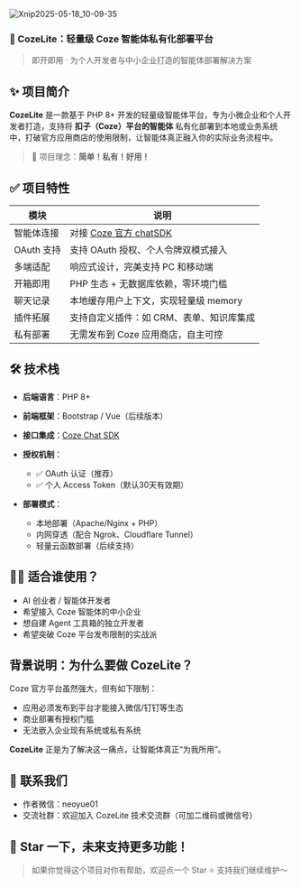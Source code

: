 
![Xnip2025-05-18_10-09-35](https://github.com/user-attachments/assets/cb84aae3-8570-46ab-9ad1-5a48702db4cd)


### 🌟 CozeLite：轻量级 Coze 智能体私有化部署平台

> 即开即用 · 为个人开发者与中小企业打造的智能体部署解决方案


## ✨ 项目简介

**CozeLite** 是一款基于 PHP 8+ 开发的轻量级智能体平台，专为小微企业和个人开发者打造，支持将 **扣子（Coze）平台的智能体** 私有化部署到本地或业务系统中，打破官方应用商店的使用限制，让智能体真正融入你的实际业务流程中。

> 🚀 项目理念：**简单！私有！好用！**


## ✅ 项目特性

| 模块          | 说明                                         |
| ----------- | ------------------------------------------ |
| 智能体连接    | 对接 [Coze 官方 chatSDK](https://www.coze.cn/) |
| OAuth 支持 | 支持 OAuth 授权、个人令牌双模式接入                      |
| 多端适配     | 响应式设计，完美支持 PC 和移动端                         |
| 开箱即用     | PHP 生态 + 无数据库依赖，零环境门槛                      |
| 聊天记录     | 本地缓存用户上下文，实现轻量级 memory                     |
| 插件拓展     | 支持自定义插件：如 CRM、表单、知识库集成                     |
| 私有部署     | 无需发布到 Coze 应用商店，自主可控                       |


## 🛠 技术栈

* **后端语言**：PHP 8+
* **前端框架**：Bootstrap / Vue（后续版本）
* **接口集成**：[Coze Chat SDK](https://www.coze.cn/)
* **授权机制**：

  * ✅ OAuth 认证（推荐）
  * ✅ 个人 Access Token（默认30天有效期）
* **部署模式**：

  * 本地部署（Apache/Nginx + PHP）
  * 内网穿透（配合 Ngrok、Cloudflare Tunnel）
  * 轻量云函数部署（后续支持）


## 👨‍💻 适合谁使用？

* AI 创业者 / 智能体开发者
* 希望接入 Coze 智能体的中小企业
* 想自建 Agent 工具箱的独立开发者
* 希望突破 Coze 平台发布限制的实战派


## 背景说明：为什么要做 CozeLite？

Coze 官方平台虽然强大，但有如下限制：

* 应用必须发布到平台才能接入微信/钉钉等生态
* 商业部署有授权门槛
* 无法嵌入企业现有系统或私有系统

**CozeLite** 正是为了解决这一痛点，让智能体真正“为我所用”。


## 📮 联系我们

* 作者微信：neoyue01
* 交流社群：欢迎加入 CozeLite 技术交流群（可加二维码或微信号）


## 📌 Star 一下，未来支持更多功能！

> 如果你觉得这个项目对你有帮助，欢迎点一个 Star ⭐️ 支持我们继续维护～
